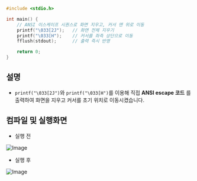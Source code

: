 ```c
#include <stdio.h>

int main() {
    // ANSI 이스케이프 시퀀스로 화면 지우고, 커서 맨 위로 이동
    printf("\033[2J");   // 화면 전체 지우기
    printf("\033[H");    // 커서를 좌측 상단으로 이동
    fflush(stdout);      // 출력 즉시 반영

    return 0;
}
```

## 설명
- ``printf("\033[2J")``와 ``printf("\033[H")``를 이용해 직접 **ANSI escape 코드** 를 출력하여 화면을 지우고 커서를 초기 위치로 이동시켰습니다.

## 컴파일 및 실행화면
- 실행 전

![Image](https://github.com/user-attachments/assets/2cd401e1-03fb-4983-9c29-e9fd4364c783)

- 실행 후

![Image](https://github.com/user-attachments/assets/e3f4da39-3a70-42a8-aeb7-aa658925ac0b)